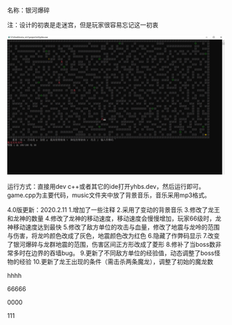 名称：银河爆碎

注：设计的初衷是走迷宫，但是玩家很容易忘记这一初衷 

![Image text](https://github.com/axlsdtkl/c-game-galaxy/blob/master/1607324980817.jpg)

运行方式：直接用dev c++或者其它的ide打开yhbs.dev，然后运行即可。
game.cpp为主要代码，music文件夹中放了背景音乐，音乐采用mp3格式。

4.0版更新：2020.2.11
	1.增加了一些注释
	2.采用了变动的背景音乐
	3.修改了龙王和龙神的数量
	4.修改了龙神的移动速度，移动速度会慢慢增加，玩家66级时，龙神移动速度达到最快
	5.修改了敌方单位的攻击与血量，修改了地震与龙呤的范围与伤害，将龙吟颜色改成了灰色，地震颜色改为红色
	6.隐藏了作弊码显示
	7.改变了银河爆碎与龙群地震的范围，伤害区间正方形改成了菱形
	8.修补了当boss数非常多时在边界的吞墙bug。
	9.更新了不同敌方单位的经验值，动态调整了boss怪物的经验
	10.更新了龙王出现的条件（需击杀两条魔龙），调整了初始的魔龙数

hhhh

66666


0000

111